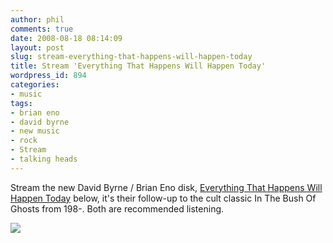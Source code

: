 ```yaml
---
author: phil
comments: true
date: 2008-08-18 08:14:09
layout: post
slug: stream-everything-that-happens-will-happen-today
title: Stream 'Everything That Happens Will Happen Today'
wordpress_id: 894
categories:
- music
tags:
- brian eno
- david byrne
- new music
- rock
- Stream
- talking heads
---
```


Stream the new David Byrne / Brian Eno disk, [Everything That Happens Will Happen Today](http://www.everythingthathappens.com/) below, it's their follow-up to the cult classic In The Bush Of Ghosts from 198-.  Both are recommended listening.








[![](http://www.fak3r.com/wp-content/uploads/2008/09/cd_plus_dig_promo.jpg)](http://www.fak3r.com/wp-content/uploads/2008/09/cd_plus_dig_promo.jpg)
